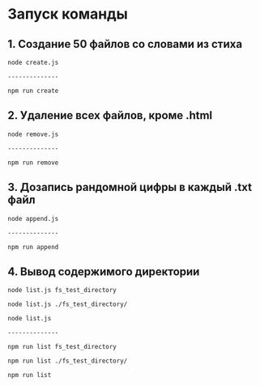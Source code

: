 # Запуск команды 
## 1. Создание 50 файлов со словами из стиха 
``` 
node create.js

--------------

npm run create
```
## 2. Удаление всех файлов, кроме .html
``` 
node remove.js 

--------------

npm run remove
```
## 3. Дозапись рандомной цифры в каждый .txt файл
```
node append.js 

--------------

npm run append
```
## 4. Вывод содержимого директории
```
node list.js fs_test_directory 

node list.js ./fs_test_directory/ 

node list.js 

--------------

npm run list fs_test_directory 

npm run list ./fs_test_directory/

npm run list

```